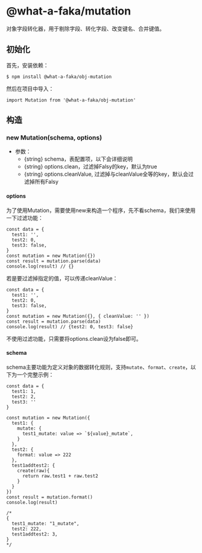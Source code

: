 # @what-a-faka/mutation
对象字段转化器，用于剔除字段、转化字段、改变键名、合并键值。

## 初始化
首先，安装依赖：
```
$ npm install @what-a-faka/obj-mutation
```

然后在项目中导入：
```
import Mutation from '@what-a-faka/obj-mutation'
```

## 构造
### new Mutation(schema, options)
- 参数：
  - {string} schema，表配置项，以下会详细说明
  - {string} options.clean，过滤掉Falsy的key，默认为true
  - {string} options.cleanValue, 过滤掉与cleanValue全等的key，默认会过滤掉所有Falsy

#### options
为了使用Mutation，需要使用new来构造一个程序，先不看schema，我们来使用一下过滤功能：
```
const data = {
  test1: '',
  test2: 0,
  test3: false,
}
const mutation = new Mutation({})
const result = mutation.parse(data)
console.log(result) // {}
```

若是要过滤掉指定的值，可以传递cleanValue：
```
const data = {
  test1: '',
  test2: 0,
  test3: false,
}
const mutation = new Mutation({}, { cleanValue: '' })
const result = mutation.parse(data)
console.log(result) // {test2: 0, test3: false}
```

不使用过滤功能，只需要将options.clean设为false即可。

#### schema
schema主要功能为定义对象的数据转化规则，支持`mutate`、`format`、`create`，以下为一个完整示例：
```
const data = {
  test1: 1,
  test2: 2,
  test3: ''
}

const mutation = new Mutation({
  test1: {
    mutate: {
      test1_mutate: value => `${value}_mutate`,
    }
  },
  test2: {
    format: value => 222
  },
  test1addtest2: {
    create(raw){
      return raw.test1 + raw.test2
    }
  }
})
const result = mutation.format()
console.log(result)

/*
{
  test1_mutate: "1_mutate",
  test2: 222,
  test1addtest2: 3,
}
*/

```
